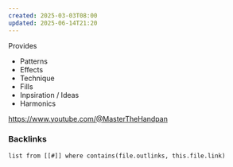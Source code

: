 ```yaml
---
created: 2025-03-03T08:00
updated: 2025-06-14T21:20
---
```

Provides 
- Patterns
- Effects
- Technique
- Fills
- Inpsiration / Ideas
- Harmonics

https://www.youtube.com/@MasterTheHandpan

### Backlinks
```dataview 
list from [[#]] where contains(file.outlinks, this.file.link)
```

